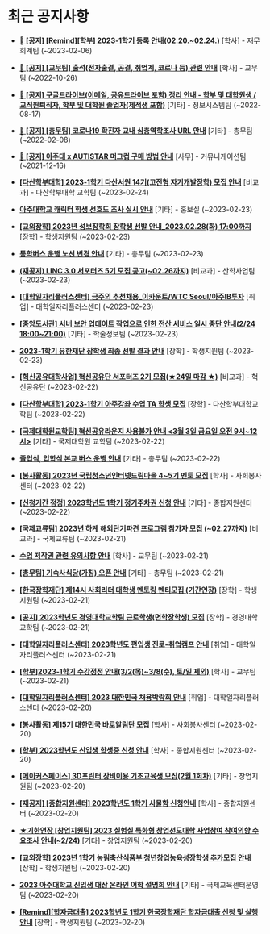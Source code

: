 # 최근 공지사항

* **[📌 [공지] [Remind][학부] 2023-1학기 등록 안내(02.20.~02.24.)](http://ajou.ac.kr/kr/ajou/notice.do?mode=view&amp;articleNo=210364&amp;article.offset=0&amp;articleLimit=30)**
 [학사] - 재무회계팀 (~2023-02-06)

* **[📌 [공지] [교무팀] 출석(전자출결, 공결, 취업계, 코로나 등) 관련 안내](http://ajou.ac.kr/kr/ajou/notice.do?mode=view&amp;articleNo=205552&amp;article.offset=0&amp;articleLimit=30)**
 [학사] - 교무팀 (~2022-10-26)

* **[📌 [공지] 구글드라이브(이메일, 공유드라이브 포함) 정리 안내 - 학부 및 대학원생 / 교직원퇴직자, 학부 및 대학원 졸업자(제적생 포함)](http://ajou.ac.kr/kr/ajou/notice.do?mode=view&amp;articleNo=202858&amp;article.offset=0&amp;articleLimit=30)**
 [기타] - 정보시스템팀 (~2022-08-17)

* **[📌 [공지] [총무팀] 코로나19 확진자 교내 심층역학조사 URL 안내](http://ajou.ac.kr/kr/ajou/notice.do?mode=view&amp;articleNo=180493&amp;article.offset=0&amp;articleLimit=30)**
 [기타] - 총무팀 (~2022-02-08)

* **[📌 [공지] 아주대 x AUTISTAR 머그컵 구매 방법 안내](http://ajou.ac.kr/kr/ajou/notice.do?mode=view&amp;articleNo=147976&amp;article.offset=0&amp;articleLimit=30)**
 [사무] - 커뮤니케이션팀 (~2021-12-16)

* **[[다산학부대학] 2023-1학기 다산서원 14기(고전형 자기개발장학) 모집 안내](http://ajou.ac.kr/kr/ajou/notice.do?mode=view&amp;articleNo=211089&amp;article.offset=0&amp;articleLimit=30)**
 [비교과] - 다산학부대학 교학팀 (~2023-02-24)

* **[아주대학교 캐릭터 학생 선호도 조사 실시 안내](http://ajou.ac.kr/kr/ajou/notice.do?mode=view&amp;articleNo=211085&amp;article.offset=0&amp;articleLimit=30)**
 [기타] - 홍보실 (~2023-02-23)

* **[[교외장학] 2023년 성보장학회 장학생 선발 안내_2023.02.28(화) 17:00까지](http://ajou.ac.kr/kr/ajou/notice.do?mode=view&amp;articleNo=211082&amp;article.offset=0&amp;articleLimit=30)**
 [장학] - 학생지원팀 (~2023-02-23)

* **[통학버스 운행 노선 변경 안내](http://ajou.ac.kr/kr/ajou/notice.do?mode=view&amp;articleNo=211080&amp;article.offset=0&amp;articleLimit=30)**
 [기타] - 총무팀 (~2023-02-23)

* **[(재공지) LINC 3.0 서포터즈 5기 모집 공고(~02.26까지)](http://ajou.ac.kr/kr/ajou/notice.do?mode=view&amp;articleNo=211079&amp;article.offset=0&amp;articleLimit=30)**
 [비교과] - 산학사업팀 (~2023-02-23)

* **[[대학일자리플러스센터] 금주의 추천채용_이카운트/WTC Seoul/아주IB투자](http://ajou.ac.kr/kr/ajou/notice.do?mode=view&amp;articleNo=211077&amp;article.offset=0&amp;articleLimit=30)**
 [취업] - 대학일자리플러스센터 (~2023-02-23)

* **[[중앙도서관] 서버 보안 업데이트 작업으로 인한 전산 서비스 일시 중단 안내(2/24 18:00~21:00)](http://ajou.ac.kr/kr/ajou/notice.do?mode=view&amp;articleNo=211067&amp;article.offset=0&amp;articleLimit=30)**
 [기타] - 학술정보팀 (~2023-02-23)

* **[2023-1학기 유한재단 장학생 최종 선발 결과 안내](http://ajou.ac.kr/kr/ajou/notice.do?mode=view&amp;articleNo=211056&amp;article.offset=0&amp;articleLimit=30)**
 [장학] - 학생지원팀 (~2023-02-23)

* **[[혁신공유대학사업] 혁신공유단 서포터즈 2기 모집(★24일 마감 ★)](http://ajou.ac.kr/kr/ajou/notice.do?mode=view&amp;articleNo=211042&amp;article.offset=0&amp;articleLimit=30)**
 [비교과] - 혁신공유단 (~2023-02-22)

* **[[다산학부대학] 2023-1학기 아주강좌 수업 TA 학생 모집](http://ajou.ac.kr/kr/ajou/notice.do?mode=view&amp;articleNo=211034&amp;article.offset=0&amp;articleLimit=30)**
 [장학] - 다산학부대학교학팀 (~2023-02-22)

* **[[국제대학원교학팀] 혁신공유라운지 사용불가 안내 &lt;3월 3일 금요일 오전 9시~12시&gt;](http://ajou.ac.kr/kr/ajou/notice.do?mode=view&amp;articleNo=211023&amp;article.offset=0&amp;articleLimit=30)**
 [기타] - 국제대학원 교학팀 (~2023-02-22)

* **[졸업식, 입학식 본교 버스 운행 안내](http://ajou.ac.kr/kr/ajou/notice.do?mode=view&amp;articleNo=211012&amp;article.offset=0&amp;articleLimit=30)**
 [기타] - 총무팀 (~2023-02-22)

* **[[봉사활동] 2023년 국립청소년인터넷드림마을 4~5기 멘토 모집](http://ajou.ac.kr/kr/ajou/notice.do?mode=view&amp;articleNo=211010&amp;article.offset=0&amp;articleLimit=30)**
 [학사] - 사회봉사센터 (~2023-02-22)

* **[[신청기간 정정] 2023학년도 1학기 정기주차권 신청 안내](http://ajou.ac.kr/kr/ajou/notice.do?mode=view&amp;articleNo=211009&amp;article.offset=0&amp;articleLimit=30)**
 [기타] - 종합지원센터 (~2023-02-22)

* **[[국제교류팀] 2023년 하계 해외단기파견 프로그램 참가자 모집 (~02.27까지)](http://ajou.ac.kr/kr/ajou/notice.do?mode=view&amp;articleNo=211002&amp;article.offset=0&amp;articleLimit=30)**
 [비교과] - 국제교류팀 (~2023-02-21)

* **[수업 저작권 관련 유의사항 안내](http://ajou.ac.kr/kr/ajou/notice.do?mode=view&amp;articleNo=210997&amp;article.offset=0&amp;articleLimit=30)**
 [학사] - 교무팀 (~2023-02-21)

* **[[총무팀] 기숙사식당(가칭) 오픈 안내](http://ajou.ac.kr/kr/ajou/notice.do?mode=view&amp;articleNo=210996&amp;article.offset=0&amp;articleLimit=30)**
 [기타] - 총무팀 (~2023-02-21)

* **[[한국장학재단] 제14시 사회리더 대학생 멘토링 멘티모집 (기간연장)](http://ajou.ac.kr/kr/ajou/notice.do?mode=view&amp;articleNo=210995&amp;article.offset=0&amp;articleLimit=30)**
 [장학] - 학생지원팀 (~2023-02-21)

* **[[공지] 2023학년도 경영대학교학팀 근로학생(면학장학생) 모집](http://ajou.ac.kr/kr/ajou/notice.do?mode=view&amp;articleNo=210983&amp;article.offset=0&amp;articleLimit=30)**
 [장학] - 경영대학교학팀 (~2023-02-21)

* **[[대학일자리플러스센터] 2023학년도 편입생 진로-취업캠프 안내](http://ajou.ac.kr/kr/ajou/notice.do?mode=view&amp;articleNo=210967&amp;article.offset=0&amp;articleLimit=30)**
 [취업] - 대학일자리플러스센터 (~2023-02-21)

* **[[학부]2023-1학기 수강정정 안내(3/2(목)~3/8(수), 토/일 제외)](http://ajou.ac.kr/kr/ajou/notice.do?mode=view&amp;articleNo=210965&amp;article.offset=0&amp;articleLimit=30)**
 [학사] - 교무팀 (~2023-02-21)

* **[[대학일자리플러스센터] 2023 대한민국 채용박람회 안내](http://ajou.ac.kr/kr/ajou/notice.do?mode=view&amp;articleNo=210953&amp;article.offset=0&amp;articleLimit=30)**
 [취업] - 대학일자리플러스센터 (~2023-02-20)

* **[[봉사활동] 제15기 대한민국 바로알림단 모집](http://ajou.ac.kr/kr/ajou/notice.do?mode=view&amp;articleNo=210934&amp;article.offset=0&amp;articleLimit=30)**
 [학사] - 사회봉사센터 (~2023-02-20)

* **[[학부] 2023학년도 신입생 학생증 신청 안내](http://ajou.ac.kr/kr/ajou/notice.do?mode=view&amp;articleNo=210926&amp;article.offset=0&amp;articleLimit=30)**
 [학사] - 종합지원센터 (~2023-02-20)

* **[[메이커스페이스] 3D프린터 장비이용 기초교육생 모집(2월 1회차)](http://ajou.ac.kr/kr/ajou/notice.do?mode=view&amp;articleNo=210925&amp;article.offset=0&amp;articleLimit=30)**
 [기타] - 창업지원팀 (~2023-02-20)

* **[[재공지] [종합지원센터] 2023학년도 1학기 사물함 신청안내](http://ajou.ac.kr/kr/ajou/notice.do?mode=view&amp;articleNo=210921&amp;article.offset=0&amp;articleLimit=30)**
 [학사] - 종합지원센터 (~2023-02-20)

* **[★기한연장 [창업지원팀] 2023 실험실 특화형 창업선도대학 사업참여 참여의향 수요조사 안내(~2/24)](http://ajou.ac.kr/kr/ajou/notice.do?mode=view&amp;articleNo=210919&amp;article.offset=0&amp;articleLimit=30)**
 [기타] - 창업지원팀 (~2023-02-20)

* **[[교외장학] 2023년 1학기 농림축산식품부 청년창업농육성장학생 추가모집 안내](http://ajou.ac.kr/kr/ajou/notice.do?mode=view&amp;articleNo=210903&amp;article.offset=0&amp;articleLimit=30)**
 [장학] - 학생지원팀 (~2023-02-20)

* **[2023 아주대학교 신입생 대상 온라인 어학 설명회 안내](http://ajou.ac.kr/kr/ajou/notice.do?mode=view&amp;articleNo=210895&amp;article.offset=0&amp;articleLimit=30)**
 [기타] - 국제교육센터운영팀 (~2023-02-20)

* **[[Remind][학자금대출] 2023학년도 1학기 한국장학재단 학자금대출 신청 및 실행 안내](http://ajou.ac.kr/kr/ajou/notice.do?mode=view&amp;articleNo=210892&amp;article.offset=0&amp;articleLimit=30)**
 [장학] - 학생지원팀 (~2023-02-20)
